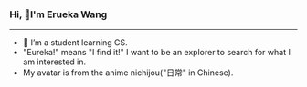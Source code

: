 ### Hi, 👋I'm Erueka Wang
-----
- 🌱 I’m a student learning CS.
- "Eureka!" means "I find it!" I want to be an explorer to search for what I am interested in.
- My avatar is from the anime nichijou("日常" in Chinese). 

